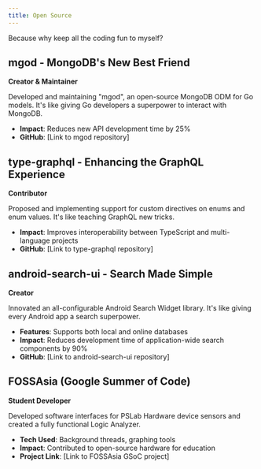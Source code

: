 ```yaml
---
title: Open Source
---
```


Because why keep all the coding fun to myself?

## mgod - MongoDB's New Best Friend

**Creator & Maintainer**

Developed and maintaining "mgod", an open-source MongoDB ODM for Go models. It's like giving Go developers a superpower to interact with MongoDB.

- **Impact**: Reduces new API development time by 25%
- **GitHub**: [Link to mgod repository]

## type-graphql - Enhancing the GraphQL Experience

**Contributor**

Proposed and implementing support for custom directives on enums and enum values. It's like teaching GraphQL new tricks.

- **Impact**: Improves interoperability between TypeScript and multi-language projects
- **GitHub**: [Link to type-graphql repository]

## android-search-ui - Search Made Simple

**Creator**

Innovated an all-configurable Android Search Widget library. It's like giving every Android app a search superpower.

- **Features**: Supports both local and online databases
- **Impact**: Reduces development time of application-wide search components by 90%
- **GitHub**: [Link to android-search-ui repository]

## FOSSAsia (Google Summer of Code)

**Student Developer**

Developed software interfaces for PSLab Hardware device sensors and created a fully functional Logic Analyzer.

- **Tech Used**: Background threads, graphing tools
- **Impact**: Contributed to open-source hardware for education
- **Project Link**: [Link to FOSSAsia GSoC project]